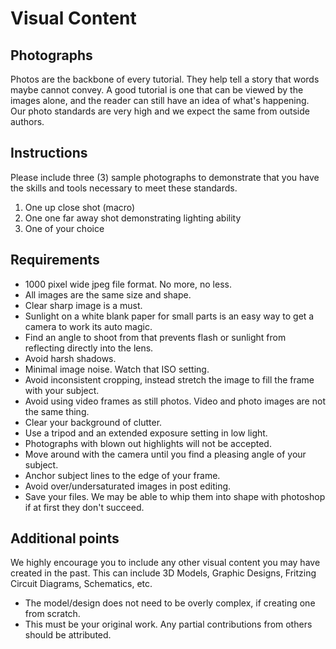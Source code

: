 Visual Content
==============


Photographs 
-----------

Photos are the backbone of every tutorial. They help tell a story that words maybe cannot convey. A good tutorial is one that can be viewed by the images alone, and the reader can still have an idea of what's happening. Our photo standards are very high and we expect the same from outside authors. 


Instructions
------------

Please include three (3) sample photographs to demonstrate that you have the skills and tools necessary to meet these standards. 

1. One up close shot (macro) 
2. One one far away shot demonstrating lighting ability 
3. One of your choice 


Requirements
-------------

* 1000 pixel wide jpeg file format. No more, no less.
* All images are the same size and shape. 
* Clear sharp image is a must.  
* Sunlight on a white blank paper for small parts is an easy way to get a camera to work its auto magic.
* Find an angle to shoot from that prevents flash or sunlight from reflecting directly into the lens.
* Avoid harsh shadows.
* Minimal image noise. Watch that ISO setting.
* Avoid inconsistent cropping, instead stretch the image to fill the frame with your subject.
* Avoid using video frames as still photos. Video and photo images are not the same thing.
* Clear your background of clutter.
* Use a tripod and an extended exposure setting in low light.
* Photographs with blown out highlights will not be accepted. 
* Move around with the camera until you find a pleasing angle of your subject.
* Anchor subject lines to the edge of your frame.
* Avoid over/undersaturated images in post editing.
* Save your files. We may be able to whip them into shape with photoshop if at first they don't succeed.

Additional points
------------------

We highly encourage you to include any other visual content you may have created in the past. This can include 3D Models, Graphic Designs, Fritzing Circuit Diagrams, Schematics, etc. 


* The model/design does not need to be overly complex, if creating one from scratch.
* This must be your original work. Any partial contributions from others should be attributed. 
